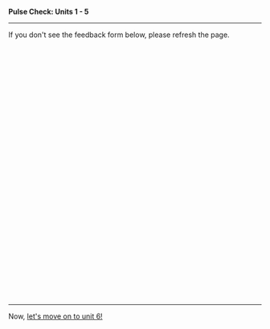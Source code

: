 **Pulse Check: Units 1 - 5**

---

If you don't see the feedback form below, please refresh the page.

<!-- Change the width and height values to suit you best -->
<div class="typeform-widget" data-url="https://ga-immersives.typeform.com/to/f0IzJ3" data-text="Feedback Unit 1 - 5 " style="width:100%;height:500px;"></div>
<script>(function(){var qs,js,q,s,d=document,gi=d.getElementById,ce=d.createElement,gt=d.getElementsByTagName,id='typef_orm',b='https://s3-eu-west-1.amazonaws.com/share.typeform.com/';if(!gi.call(d,id)){js=ce.call(d,'script');js.id=id;js.src=b+'widget.js';q=gt.call(d,'script')[0];q.parentNode.insertBefore(js,q)}})()</script>


---

Now, [let's move on to unit 6!](../06_unit/navigation-and-page-layout-intro.md)
